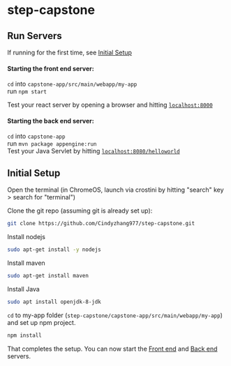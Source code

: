 # step-capstone

## Run Servers

If running for the first time, see [Initial Setup](#initial-setup)

#### Starting the front end server:

`cd` into `capstone-app/src/main/webapp/my-app`  
run `npm start`

Test your react server by opening a browser and hitting [`localhost:8000`](http://localhost:8000)

#### Starting the back end server:

`cd` into `capstone-app`  
run `mvn package appengine:run`  
Test your Java Servlet by hitting [`localhost:8080/helloworld`](http://localhost:8080/helloworld)

## Initial Setup

Open the terminal (in ChromeOS, launch via crostini by hitting "search" key > search for "terminal")

Clone the git repo (assuming git is already set up):

```bash
git clone https://github.com/Cindyzhang977/step-capstone.git
```

Install nodejs

```bash
sudo apt-get install -y nodejs
```

Install maven

```bash
sudo apt-get install maven
```

Install Java

```bash
sudo apt install openjdk-8-jdk
```

`cd` to my-app folder (`step-capstone/capstone-app/src/main/webapp/my-app`) and set up npm project.

```bash
npm install
```

That completes the setup. You can now start the [Front end](#starting-the-front-end-server) and [Back end](#starting-the-back-end-server) servers.
